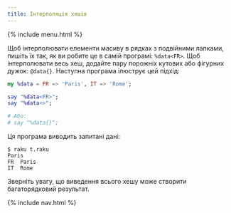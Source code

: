 ```yaml
---
title: Інтерполяція хешів
---
```


{% include menu.html %}

Щоб інтерполювати елементи масиву в рядках з подвійними лапками, пишіть їх так, як ви робите це в самій програмі: `%data<FR>`. Щоб інтерполювати весь хеш, додайте пару порожніх кутових або фігурних дужок: `@data{}`. Наступна програма ілюструє цей підхід:

```raku
my %data = FR => 'Paris', IT => 'Rome';

say "%data<FR>";
say "%data<>";

# Або:
# say "%data{}";
```

Ця програма виводить запитані дані:

```console
$ raku t.raku
Paris
FR	Paris
IT	Rome
```

Зверніть увагу, що виведення всього хешу може створити багаторядковий результат.

{% include nav.html %}
